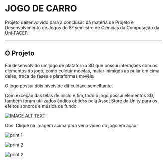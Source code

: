 # JOGO DE CARRO

Projeto desenvolvido para a conclusão da matéria de Projeto e Desenvolvimento de Jogos do 8º semestre de Ciências da Computação da Uni-FACEF.

---

## O Projeto

Foi desenvolvido um jogo de plataforma 3D que possui interações com os elementos do jogo, como coletar moedas, matar inimigos ao pular em cima deles, troca de fases e plataformas movéis.

O jogo possuí dois níveis de dificuldade semelhante.

Com exceção das telas de início e fim, todo o jogo possui elementos 3D, também foram utilizados áudios obtidos pela Asset Store da Unity para os efeitos sonoros e música de fundo

[![IMAGE ALT TEXT](https://uploaddeimagens.com.br/images/004/665/207/original/image_2023-11-15_125525116.png?1700063731)](https://youtu.be/Pcd1VWbFfU4 'Jogo de Plataforma')

Obs: Clique na imagem acima para ver o vídeo do jogo em ação.

![print 1](https://uploaddeimagens.com.br/images/004/665/209/full/image_2023-11-15_125644326.png?1700063804)

![print 2](https://uploaddeimagens.com.br/images/004/665/210/full/image_2023-11-15_125727639.png?1700063849)

![print 2](https://uploaddeimagens.com.br/images/004/665/211/full/image_2023-11-15_125817953.png?1700063898)
